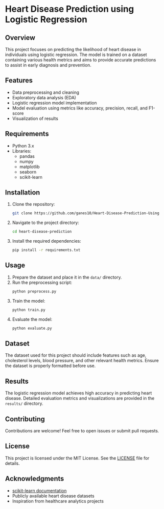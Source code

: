 # Heart Disease Prediction using Logistic Regression

## Overview
This project focuses on predicting the likelihood of heart disease in individuals using logistic regression. The model is trained on a dataset containing various health metrics and aims to provide accurate predictions to assist in early diagnosis and prevention.

## Features
- Data preprocessing and cleaning
- Exploratory data analysis (EDA)
- Logistic regression model implementation
- Model evaluation using metrics like accuracy, precision, recall, and F1-score
- Visualization of results

## Requirements
- Python 3.x
- Libraries:
    - pandas
    - numpy
    - matplotlib
    - seaborn
    - scikit-learn

## Installation
1. Clone the repository:
     ```bash
     git clone https://github.com/ganes10/Heart-Disease-Prediction-Using-Logistic-Regression.git
     ```
2. Navigate to the project directory:
     ```bash
     cd heart-disease-prediction
     ```
3. Install the required dependencies:
     ```bash
     pip install -r requirements.txt
     ```

## Usage
1. Prepare the dataset and place it in the `data/` directory.
2. Run the preprocessing script:
     ```bash
     python preprocess.py
     ```
3. Train the model:
     ```bash
     python train.py
     ```
4. Evaluate the model:
     ```bash
     python evaluate.py
     ```

## Dataset
The dataset used for this project should include features such as age, cholesterol levels, blood pressure, and other relevant health metrics. Ensure the dataset is properly formatted before use.

## Results
The logistic regression model achieves high accuracy in predicting heart disease. Detailed evaluation metrics and visualizations are provided in the `results/` directory.

## Contributing
Contributions are welcome! Feel free to open issues or submit pull requests.

## License
This project is licensed under the MIT License. See the [LICENSE](LICENSE) file for details.

## Acknowledgments
- [scikit-learn documentation](https://scikit-learn.org/)
- Publicly available heart disease datasets
- Inspiration from healthcare analytics projects
